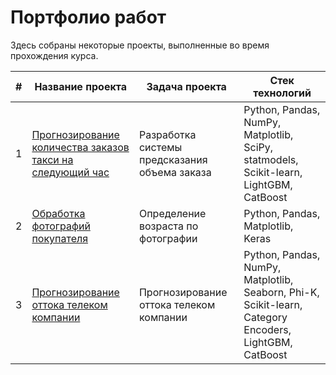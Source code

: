 # Портфолио работ

Здесь собраны некоторые проекты, выполненные во время прохождения курса.

| #   | Название проекта                                                                     | Задача проекта                                 | Стек технологий                                                                                        |
|-----|--------------------------------------------------------------------------------------|------------------------------------------------|--------------------------------------------------------------------------------------------------------|
| 1   | [Прогнозирование количества заказов такси на следующий час](/forecast-ordering-taxi) | Разработка системы предсказания объема заказа  | Python, Pandas, NumPy, Matplotlib, SciPy, statmodels, Scikit-learn, LightGBM, CatBoost                 |
| 2   | [Обработка фотографий покупателя](/customer-age)                                     | Определение возраста по фотографии             | Python, Pandas, Matplotlib, Keras                                                                      |
| 3   | [Прогнозирование оттока телеком компании](/telecom-customer-churn)                   | Прогнозирование оттока телеком компании        | Python, Pandas, NumPy, Matplotlib, Seaborn, Phi-K, Scikit-learn, Category Encoders, LightGBM, CatBoost |